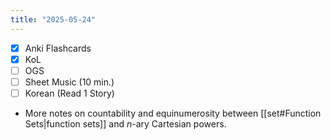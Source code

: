 ```yaml
---
title: "2025-05-24"
---
```


- [x] Anki Flashcards
- [x] KoL
- [ ] OGS
- [ ] Sheet Music (10 min.)
- [ ] Korean (Read 1 Story)

* More notes on countability and equinumerosity between [[set#Function Sets|function sets]] and $n$-ary Cartesian powers.